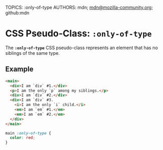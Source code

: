 TOPICS: :only-of-type
AUTHORS: mdn; mdn@mozilla-community.org; github:mdn

# CSS Pseudo-Class: `:only-of-type`

The **`:only-of-type`** CSS pseudo-class represents an element that has no siblings of the same type.

## Example

```html
<main>
  <div>I am `div` #1.</div>
  <p>I am the only `p` among my siblings.</p>
  <div>I am `div` #2.</div>
  <div>I am `div` #3.
    <i>I am the only `i` child.</i>
    <em>I am `em` #1.</em>
    <em>I am `em` #2.</em>
  </div>
</main>
```

```css
main :only-of-type {
  color: red;
}
```
